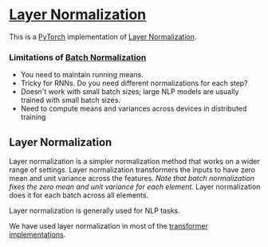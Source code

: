# [Layer Normalization](https://nn.labml.ai/normalization/layer_norm/index.html)

This is a [PyTorch](https://pytorch.org) implementation of
[Layer Normalization](https://arxiv.org/abs/1607.06450).

### Limitations of [Batch Normalization](https://nn.labml.ai/normalization/batch_norm/index.html)

* You need to maintain running means.
* Tricky for RNNs. Do you need different normalizations for each step?
* Doesn't work with small batch sizes;
large NLP models are usually trained with small batch sizes.
* Need to compute means and variances across devices in distributed training

## Layer Normalization

Layer normalization is a simpler normalization method that works
on a wider range of settings.
Layer normalization transformers the inputs to have zero mean and unit variance
across the features.
*Note that batch normalization fixes the zero mean and unit variance for each element.*
Layer normalization does it for each batch across all elements.

Layer normalization is generally used for NLP tasks.

We have used layer normalization in most of the
[transformer implementations](https://nn.labml.ai/transformers/gpt/index.html).